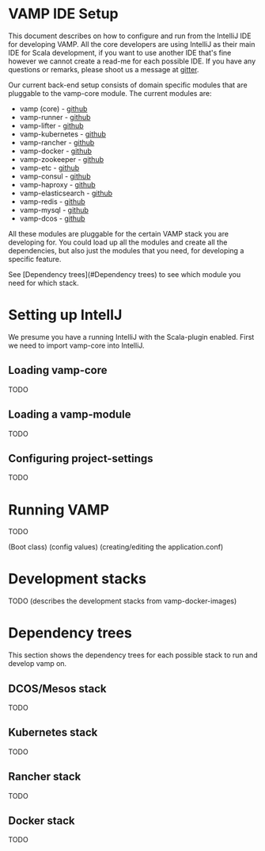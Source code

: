 # VAMP IDE Setup

This document describes on how to configure and run from the IntelliJ IDE for developing
VAMP. All the core developers are using IntelliJ as their main IDE for Scala
development, if you want to use another IDE that's fine however we cannot create
a read-me for each possible IDE. If you have any questions or remarks, please shoot
us a message at [gitter](https://gitter.im/magneticio/vamp).

Our current back-end setup consists of domain specific modules that are
pluggable to the vamp-core module. The current modules are:

* vamp (core) - [github](https://github.com/magneticio/vamp)
* vamp-runner - [github](https://github.com/magneticio/vamp-runner)
* vamp-lifter - [github](https://github.com/magneticio/vamp-lifter)
* vamp-kubernetes - [github](https://github.com/magneticio/vamp-kubernetes)
* vamp-rancher - [github](https://github.com/magneticio/vamp-rancher)
* vamp-docker - [github](https://github.com/magneticio/vamp-docker)
* vamp-zookeeper - [github](https://github.com/magneticio/vamp-zookeeper)
* vamp-etc - [github](https://github.com/magneticio/vamp-etcd)
* vamp-consul - [github](https://github.com/magneticio/vamp-consul)
* vamp-haproxy - [github](https://github.com/magneticio/vamp-haproxy)
* vamp-elasticsearch - [github](https://github.com/magneticio/vamp-elasticsearch)
* vamp-redis - [github](https://github.com/magneticio/vamp-redis)
* vamp-mysql - [github](https://github.com/magneticio/vamp-mysql)
* vamp-dcos - [github](https://github.com/magneticio/vamp-dcos)

All these modules are pluggable for the certain VAMP stack you are developing for.
You could load up all the modules and create all the dependencies, but also just
the modules that you need, for developing a specific feature.

See [Dependency trees](#Dependency trees) to see which module you need for which stack.

# Setting up IntelIJ

We presume you have a running IntelliJ with the Scala-plugin enabled. First we
need to import vamp-core into IntelliJ.

## Loading vamp-core

TODO

## Loading a vamp-module

TODO

## Configuring project-settings

TODO

# Running VAMP

TODO

(Boot class)
(config values)
(creating/editing the application.conf)

# Development stacks

TODO (describes the development stacks from vamp-docker-images)

# Dependency trees

This section shows the dependency trees for each possible stack to run and develop
vamp on.

## DCOS/Mesos stack

TODO

## Kubernetes stack

TODO

## Rancher stack

TODO

## Docker stack

TODO

